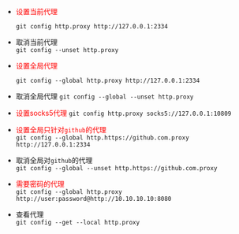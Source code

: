 - <span style='color:red'>设置当前代理</span>

  `git config http.proxy http://127.0.0.1:2334`

-  取消当前代理  
`git config --unset http.proxy`
  
- <span style='color:red'>设置全局代理</span>

  `git config --global http.proxy http://127.0.0.1:2334`

- 取消全局代理
  `git config --global --unset http.proxy`

- <span style='color:red'>设置socks5代理</span>
  `git config http.proxy socks5://127.0.0.1:10809`
  
- <span style='color:red'>设置全局只针对`github`的代理</span>  
  `git config --global http.https://github.com.proxy http://127.0.0.1:2334`

- 取消全局对`github`的代理  
  `git config --global --unset http.https://github.com.proxy`
  
- <span style='color:red'>需要密码的代理</span>  
  `git config --global http.proxy http://user:password@http://10.10.10.10:8080`
  
- 查看代理  
  `git config --get --local http.proxy`

